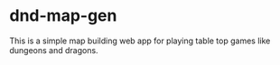 # dnd-map-gen
This is a simple map building web app for playing table top games like dungeons and dragons.
